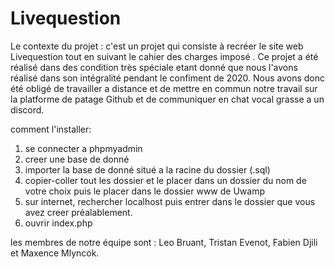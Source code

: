 # Livequestion

Le contexte du projet : c'est un projet qui consiste à recréer le site web Livequestion tout en suivant le cahier des charges imposé .
  Ce projet a été réalisé dans des condition très spéciale etant donné que nous l'avons réalisé dans son intégralité pendant le confiment     de 2020. Nous avons donc été obligé de travailler a distance et de mettre en commun notre travail sur la platforme de patage Github et     de communiquer en chat vocal grasse a un discord.
  
  comment l'installer: 
  1) se connecter a phpmyadmin
  2) creer une base de donné
  3) importer la base de donné situé a la racine du dossier (.sql)
  4) copier-coller tout les dossier et le placer dans un dossier du nom de votre choix puis le placer dans le dossier www de Uwamp
  5) sur internet, rechercher localhost puis entrer dans le dossier que vous avez creer préalablement.
  6) ouvrir index.php
  
  les membres de notre équipe sont : Leo Bruant, Tristan Evenot, Fabien Djili et Maxence Mlyncok.
